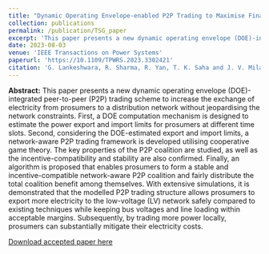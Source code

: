 ```yaml
---
title: "Dynamic Operating Envelope-enabled P2P Trading to Maximise Financial Returns of Prosumers"
collection: publications
permalink: /publication/TSG_paper
excerpt: 'This paper presents a new dynamic operating envelope (DOE)-integrated peer-to-peer (P2P) trading scheme to increase the exchange of electricity from prosumers to a distribution network without jeopardising the network constraints.'
date: 2023-08-03
venue: 'IEEE Transactions on Power Systems'
paperurl: 'https://10.1109/TPWRS.2023.3302421'
citation: 'G. Lankeshwara, R. Sharma, R. Yan, T. K. Saha and J. V. Milanovic, 2023. &quot;Time-varying Operating Regions of End-users and Feeders in Low-voltage Distribution Networks,&quot; <i>IEEE Transactions on Smart Grids</i>, 2023, doi:10.1109/TPWRS.2023.3302421'
---
```


**Abstract:** This paper presents a new dynamic operating envelope (DOE)-integrated peer-to-peer (P2P) trading scheme to increase the exchange of electricity from prosumers to a distribution network without jeopardising the network constraints. First, a DOE computation mechanism is designed to estimate the power export and import limits for prosumers at different time slots. Second, considering the DOE-estimated export and import limits, a network-aware P2P trading framework is developed utilising cooperative game theory. The key properties of the P2P coalition are studied, as well as the incentive-compatibility and stability are also confirmed. Finally, an algorithm is proposed that enables prosumers to form a stable and incentive-compatible network-aware P2P coalition and fairly distribute the total coalition benefit among themselves. With extensive simulations, it is demonstrated that the modelled P2P trading structure allows prosumers to export more electricity to the low-voltage (LV) network safely compared to existing techniques while keeping bus voltages and line loading within acceptable margins. Subsequently, by trading more power locally, prosumers can substantially mitigate their electricity costs.

[Download accepted paper here](https://gayanlanke.github.io/files/TSG_2023_accepted_paper.pdf)

